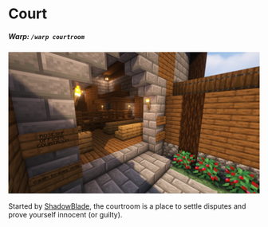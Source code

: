 # Court

##### Warp: `/warp courtroom`

![entering the courtroom](src/courtroom-complimentary.png)

Started by [ShadowBlade](shadowblade), the courtroom is a place to settle disputes and prove yourself innocent (or guilty).
